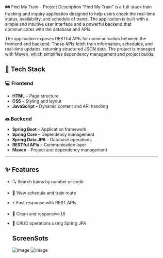 🛤️ Find My Train – Project Description
"Find My Train" is a full-stack train tracking and inquiry application designed to help users check the real-time status, availability, and schedule of trains. The application is built with a simple
and intuitive user interface and a powerful backend that communicates with the database and APIs.

The application exposes RESTful APIs for communication between the frontend and backend. These APIs fetch train information, schedules, and real-time updates, returning structured JSON data. 
The project is managed with Maven, which simplifies dependency management and project builds.

## 🔧 Tech Stack

### 💻 Frontend
- **HTML** – Page structure
- **CSS** – Styling and layout
- **JavaScript** – Dynamic content and API handling

### 🔙 Backend
- **Spring Boot** – Application framework
- **Spring Core** – Dependency management
- **Spring Data JPA** – Database operations
- **RESTful APIs** – Communication layer
- **Maven** – Project and dependency management

---

## ✨ Features

- 🔍 Search trains by number or code  
- 📅 View schedule and train route  
- ⚡ Fast response with REST APIs  
- 📱 Clean and responsive UI  
- 💾 CRUD operations using Spring JPA

  ## ScreenSots
  ![image](https://github.com/user-attachments/assets/c78b6d64-2e75-470b-bbdc-8d88e8887dd7)
  ![image](https://github.com/user-attachments/assets/b8b6aa91-853b-4da7-87a0-7968fdbdca38)


